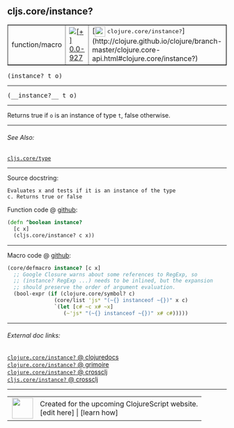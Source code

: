## cljs.core/instance?



 <table border="1">
<tr>
<td>function/macro</td>
<td><a href="https://github.com/cljsinfo/cljs-api-docs/tree/0.0-927"><img valign="middle" alt="[+] 0.0-927" title="Added in 0.0-927" src="https://img.shields.io/badge/+-0.0--927-lightgrey.svg"></a> </td>
<td>
[<img height="24px" valign="middle" src="http://i.imgur.com/1GjPKvB.png"> <samp>clojure.core/instance?</samp>](http://clojure.github.io/clojure/branch-master/clojure.core-api.html#clojure.core/instance?)
</td>
</tr>
</table>

<samp>(instance? t o)</samp><br>

---

 <samp>
(__instance?__ t o)<br>
</samp>

---

Returns true if `o` is an instance of type `t`, false otherwise.



---


###### See Also:

[`cljs.core/type`](../cljs.core/type.md)<br>

---


Source docstring:

```
Evaluates x and tests if it is an instance of the type
c. Returns true or false
```


Function code @ [github]():

```clj
(defn ^boolean instance?
  [c x]
  (cljs.core/instance? c x))
```

<!--
Repo - tag - source tree - lines:

 <pre>

</pre>

-->

---

Macro code @ [github]():

```clj
(core/defmacro instance? [c x]
  ;; Google Closure warns about some references to RegExp, so
  ;; (instance? RegExp ...) needs to be inlined, but the expansion
  ;; should preserve the order of argument evaluation.
  (bool-expr (if (clojure.core/symbol? c)
               (core/list 'js* "(~{} instanceof ~{})" x c)
               `(let [c# ~c x# ~x]
                  (~'js* "(~{} instanceof ~{})" x# c#)))))
```

<!--
Repo - tag - source tree - lines:

 <pre>

</pre>
-->

---


###### External doc links:

[`clojure.core/instance?` @ clojuredocs](http://clojuredocs.org/clojure.core/instance_q)<br>
[`clojure.core/instance?` @ grimoire](http://conj.io/store/v1/org.clojure/clojure/1.7.0-beta3/clj/clojure.core/instance%3F/)<br>
[`clojure.core/instance?` @ crossclj](http://crossclj.info/fun/clojure.core/instance%3F.html)<br>
[`cljs.core/instance?` @ crossclj](http://crossclj.info/fun/cljs.core.cljs/instance%3F.html)<br>

---

 <table>
<tr><td>
<img valign="middle" align="right" width="48px" src="http://i.imgur.com/Hi20huC.png">
</td><td>
Created for the upcoming ClojureScript website.<br>
[edit here] | [learn how]
</td></tr></table>

[edit here]:https://github.com/cljsinfo/cljs-api-docs/blob/master/cljsdoc/cljs.core/instanceQMARK.cljsdoc
[learn how]:https://github.com/cljsinfo/cljs-api-docs/wiki/cljsdoc-files

<!--

This information was too distracting to show to readers, but I'll leave it
commented here since it is helpful to:

- pretty-print the data used to generate this document
- and show how to retrieve that data



The API data for this symbol:

```clj
{:description "Returns true if `o` is an instance of type `t`, false otherwise.",
 :return-type boolean,
 :ns "cljs.core",
 :name "instance?",
 :signature ["[t o]"],
 :name-encode "instanceQMARK",
 :history [["+" "0.0-927"]],
 :type "function/macro",
 :clj-equiv {:full-name "clojure.core/instance?",
             :url "http://clojure.github.io/clojure/branch-master/clojure.core-api.html#clojure.core/instance?"},
 :related ["cljs.core/type"],
 :full-name-encode "cljs.core/instanceQMARK",
 :source {:code "(defn ^boolean instance?\n  [c x]\n  (cljs.core/instance? c x))",
          :title "Function code",
          :repo "clojurescript",
          :tag "r1.9.14",
          :filename "src/main/cljs/cljs/core.cljs",
          :lines [921 925],
          :url "https://github.com/clojure/clojurescript/blob/r1.9.14/src/main/cljs/cljs/core.cljs#L921-L925"},
 :extra-sources [{:code "(core/defmacro instance? [c x]\n  ;; Google Closure warns about some references to RegExp, so\n  ;; (instance? RegExp ...) needs to be inlined, but the expansion\n  ;; should preserve the order of argument evaluation.\n  (bool-expr (if (clojure.core/symbol? c)\n               (core/list 'js* \"(~{} instanceof ~{})\" x c)\n               `(let [c# ~c x# ~x]\n                  (~'js* \"(~{} instanceof ~{})\" x# c#)))))",
                  :title "Macro code",
                  :repo "clojurescript",
                  :tag "r1.9.14",
                  :filename "src/main/clojure/cljs/core.cljc",
                  :lines [916 923],
                  :url "https://github.com/clojure/clojurescript/blob/r1.9.14/src/main/clojure/cljs/core.cljc#L916-L923"}],
 :usage ["(instance? t o)"],
 :full-name "cljs.core/instance?",
 :docstring "Evaluates x and tests if it is an instance of the type\nc. Returns true or false",
 :cljsdoc-url "https://github.com/cljsinfo/cljs-api-docs/blob/master/cljsdoc/cljs.core/instanceQMARK.cljsdoc"}

```

Retrieve the API data for this symbol:

```clj
;; from Clojure REPL
(require '[clojure.edn :as edn])
(-> (slurp "https://raw.githubusercontent.com/cljsinfo/cljs-api-docs/catalog/cljs-api.edn")
    (edn/read-string)
    (get-in [:symbols "cljs.core/instance?"]))
```

-->
